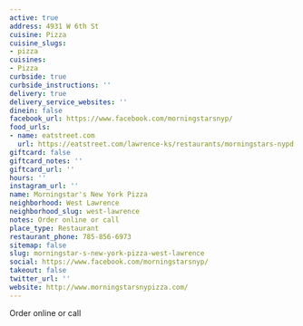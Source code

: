 ```yaml
---
active: true
address: 4931 W 6th St
cuisine: Pizza
cuisine_slugs:
- pizza
cuisines:
- Pizza
curbside: true
curbside_instructions: ''
delivery: true
delivery_service_websites: ''
dinein: false
facebook_url: https://www.facebook.com/morningstarsnyp/
food_urls:
- name: eatstreet.com
  url: https://eatstreet.com/lawrence-ks/restaurants/morningstars-nypd
giftcard: false
giftcard_notes: ''
giftcard_url: ''
hours: ''
instagram_url: ''
name: Morningstar's New York Pizza
neighborhood: West Lawrence
neighborhood_slug: west-lawrence
notes: Order online or call
place_type: Restaurant
restaurant_phone: 785-856-6973
sitemap: false
slug: morningstar-s-new-york-pizza-west-lawrence
social: https://www.facebook.com/morningstarsnyp/
takeout: false
twitter_url: ''
website: http://www.morningstarsnypizza.com/
---
```


Order online or call